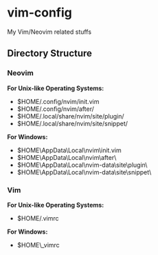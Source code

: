 # vim-config

My Vim/Neovim related stuffs

## Directory Structure

### Neovim

**For Unix-like Operating Systems:**

- $HOME/.config/nvim/init.vim
- $HOME/.config/nvim/after/
- $HOME/.local/share/nvim/site/plugin/
- $HOME/.local/share/nvim/site/snippet/

**For Windows:**

- $HOME\AppData\Local\nvim\init.vim
- $HOME\AppData\Local\nvim\after\
- $HOME\AppData\Local\nvim-data\site\plugin\
- $HOME\AppData\Local\nvim-data\site\snippet\

### Vim

**For Unix-like Operating Systems:**

- $HOME/.vimrc

**For Windows:**

- $HOME\\_vimrc
